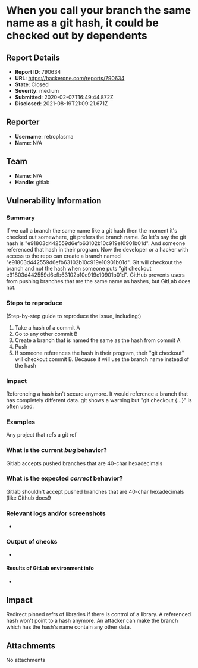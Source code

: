 # When you call your branch the same name as a git hash, it could be checked out by dependents

## Report Details
- **Report ID**: 790634
- **URL**: https://hackerone.com/reports/790634
- **State**: Closed
- **Severity**: medium
- **Submitted**: 2020-02-07T16:49:44.872Z
- **Disclosed**: 2021-08-19T21:09:21.671Z

## Reporter
- **Username**: retroplasma
- **Name**: N/A

## Team
- **Name**: N/A
- **Handle**: gitlab

## Vulnerability Information
### Summary

If we call a branch the same name like a git hash then the moment it's checked out somewhere, git prefers the branch name.
So let's say the git hash is "e91803d442559d6efb63102b10c919e10901b01d".
And someone referenced that hash in their program.
Now the developer or a hacker with access to the repo can create a branch named "e91803d442559d6efb63102b10c919e10901b01d".
Git will checkout the branch and not the hash when someone puts "git checkout e91803d442559d6efb63102b10c919e10901b01d".
GitHub prevents users from pushing branches that are the same name as hashes, but GitLab does not.

### Steps to reproduce

(Step-by-step guide to reproduce the issue, including:)

1. Take a hash of a commit A
2. Go to any other commit B
3. Create a branch that is named the same as the hash from commit A
4. Push
5. If someone references the hash in their program, their "git checkout" will checkout commit B. Because it will use the branch name instead of the hash


### Impact

Referencing a hash isn't secure anymore. It would reference a branch that has completely different data.
git shows a warning but "git checkout {...}" is often used.

### Examples

Any project that refs a git ref

### What is the current *bug* behavior?

Gitlab accepts pushed branches that are 40-char hexadecimals

### What is the expected *correct* behavior?

Gitlab shouldn't accept pushed branches that are 40-char hexadecimals (like Github does9

### Relevant logs and/or screenshots

-

### Output of checks

-

#### Results of GitLab environment info

-

## Impact

Redirect pinned refrs of libraries if there is control of a library. A referenced hash won't point to a hash anymore. An attacker can make the branch which has the hash's name contain any other data.

## Attachments
No attachments
